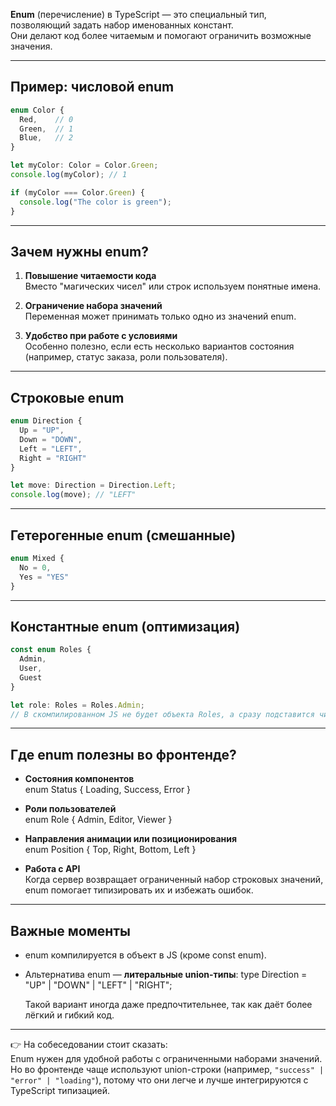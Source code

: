 **Enum** (перечисление) в TypeScript — это специальный тип, позволяющий задать набор именованных констант.  
Они делают код более читаемым и помогают ограничить возможные значения.

---

## Пример: числовой enum

```ts
enum Color {
  Red,    // 0
  Green,  // 1
  Blue,   // 2
}

let myColor: Color = Color.Green;
console.log(myColor); // 1

if (myColor === Color.Green) {
  console.log("The color is green");
}
```

---

## Зачем нужны enum?

1. **Повышение читаемости кода**  
   Вместо "магических чисел" или строк используем понятные имена.

2. **Ограничение набора значений**  
   Переменная может принимать только одно из значений enum.

3. **Удобство при работе с условиями**  
   Особенно полезно, если есть несколько вариантов состояния (например, статус заказа, роли пользователя).

---

## Строковые enum

```ts
enum Direction {
  Up = "UP",
  Down = "DOWN",
  Left = "LEFT",
  Right = "RIGHT"
}

let move: Direction = Direction.Left;
console.log(move); // "LEFT"
```

---

## Гетерогенные enum (смешанные)

```ts
enum Mixed {
  No = 0,
  Yes = "YES"
}
```

---

## Константные enum (оптимизация)

```ts
const enum Roles {
  Admin,
  User,
  Guest
}

let role: Roles = Roles.Admin;
// В скомпилированном JS не будет объекта Roles, а сразу подставится число 0
```

---

## Где enum полезны во фронтенде?

- **Состояния компонентов**  
  enum Status { Loading, Success, Error }

- **Роли пользователей**  
  enum Role { Admin, Editor, Viewer }

- **Направления анимации или позиционирования**  
  enum Position { Top, Right, Bottom, Left }

- **Работа с API**  
  Когда сервер возвращает ограниченный набор строковых значений, enum помогает типизировать их и избежать ошибок.

---

## Важные моменты
- enum компилируется в объект в JS (кроме const enum).  
- Альтернатива enum — **литеральные union-типы**:
  type Direction = "UP" | "DOWN" | "LEFT" | "RIGHT";

  Такой вариант иногда даже предпочтительнее, так как даёт более лёгкий и гибкий код.

---

👉 На собеседовании стоит сказать:  
Enum нужен для удобной работы с ограниченными наборами значений. Но во фронтенде чаще используют union-строки (например, `"success" | "error" | "loading"`), потому что они легче и лучше интегрируются с TypeScript типизацией.
